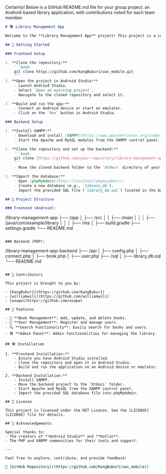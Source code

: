 Certainly! Below is a GitHub README.md file for your group project, an Android-based library application, with contributions noted for each team member.

```markdown
# 📚 Library Management App

Welcome to the **Library Management App** project! This project is a collaborative effort to develop a comprehensive library management application using **Android Studio** and **Kotlin** for the frontend, and **PHP** for the backend.

## 🚀 Getting Started

### Frontend Setup

1. **Clone the repository:**
    ```bash
    git clone https://github.com/KangBubur1/uas_mobile.git
    ```
2. **Open the project in Android Studio:**
    - Launch Android Studio.
    - Select `Open an existing project`.
    - Navigate to the cloned repository and select it.

3. **Build and run the app:**
    - Connect an Android device or start an emulator.
    - Click on the `Run` button in Android Studio.

### Backend Setup

1. **Install XAMPP:**
    - Download and install [XAMPP](https://www.apachefriends.org/index.html).
    - Start the Apache and MySQL modules from the XAMPP control panel.

2. **Clone the repository and set up the backend:**
    ```bash
    git clone [https://github.com/your-repository/library-management-app](https://github.com/KangBubur1/uas_mobile)-backend.git
    ```
    - Move the cloned backend folder to the `htdocs` directory of your XAMPP installation.

3. **Import the database:**
    - Open [phpMyAdmin](http://localhost/phpmyadmin/).
    - Create a new database (e.g., `library_db`).
    - Import the provided SQL file (`library_db.sql`) located in the backend folder.

## 📂 Project Structure

### Frontend (Android):

```
/library-management-app
├── /app
│   ├── /src
│   │   ├── /main
│   │   │   ├── /java/com/example/library
│   │   │   ├── /res
│   ├── build.gradle
├── settings.gradle
└── README.md
```

### Backend (PHP):

```
/library-management-app-backend
├── /api
│   ├── config.php
│   ├── connect.php
│   ├── book.php
│   ├── user.php
├── /sql
│   ├── library_db.sql
└── README.md
```

## 🔗 Contributors

This project is brought to you by:

- [KangBubur1](https://github.com/KangBubur1)
- [williamwili](https://github.com/williamwili)
- [asapw](https://github.com/asapw)

## 🌟 Features

- 📖 **Book Management**: Add, update, and delete books.
- 👥 **User Management**: Register and manage users.
- 🔍 **Search Functionality**: Easily search for books and users.
- 🛠️ **Admin Panel**: Admin functionalities for managing the library.

## 🛠️ Installation

1. **Frontend Installation:**
    - Ensure you have Android Studio installed.
    - Clone the repository and open it in Android Studio.
    - Build and run the application on an Android device or emulator.

2. **Backend Installation:**
    - Install XAMPP.
    - Move the backend project to the `htdocs` folder.
    - Start Apache and MySQL from the XAMPP control panel.
    - Import the provided SQL database file into phpMyAdmin.

## 📝 License

This project is licensed under the MIT License. See the [LICENSE](LICENSE) file for details.

## 🙌 Acknowledgements

Special thanks to:
- The creators of **Android Studio** and **Kotlin**.
- The PHP and XAMPP communities for their tools and support.

---

Feel free to explore, contribute, and provide feedback!

🔗 [GitHub Repository]((https://github.com/KangBubur1/uas_mobile))
```
